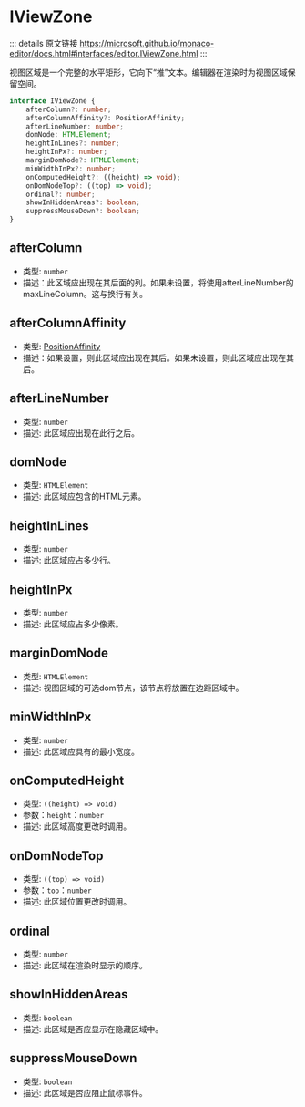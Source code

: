 # IViewZone

<backTop />
        
::: details 原文链接
https://microsoft.github.io/monaco-editor/docs.html#interfaces/editor.IViewZone.html
:::

视图区域是一个完整的水平矩形，它向下“推”文本。编辑器在渲染时为视图区域保留空间。

```ts
interface IViewZone {
    afterColumn?: number;
    afterColumnAffinity?: PositionAffinity;
    afterLineNumber: number;
    domNode: HTMLElement;
    heightInLines?: number;
    heightInPx?: number;
    marginDomNode?: HTMLElement;
    minWidthInPx?: number;
    onComputedHeight?: ((height) => void);
    onDomNodeTop?: ((top) => void);
    ordinal?: number;
    showInHiddenAreas?: boolean;
    suppressMouseDown?: boolean;
}
```

## afterColumn
- 类型: `number`
- 描述：此区域应出现在其后面的列。如果未设置，将使用afterLineNumber的maxLineColumn。这与换行有关。
## afterColumnAffinity
- 类型: [PositionAffinity](/api/editor/PositionAffinity.md)
- 描述：如果设置，则此区域应出现在其后。如果未设置，则此区域应出现在其后。
## afterLineNumber
- 类型: `number`
- 描述: 此区域应出现在此行之后。
## domNode
- 类型: `HTMLElement`
- 描述: 此区域应包含的HTML元素。
## heightInLines
- 类型: `number`
- 描述: 此区域应占多少行。
## heightInPx
- 类型: `number`
- 描述: 此区域应占多少像素。
## marginDomNode
- 类型: `HTMLElement`
- 描述: 视图区域的可选dom节点，该节点将放置在边距区域中。
## minWidthInPx
- 类型: `number`
- 描述: 此区域应具有的最小宽度。
## onComputedHeight
- 类型: `((height) => void)`
- 参数：`height`：`number`
- 描述: 此区域高度更改时调用。
## onDomNodeTop
- 类型: `((top) => void)`
- 参数：`top`：`number`
- 描述: 此区域位置更改时调用。
## ordinal
- 类型: `number`
- 描述: 此区域在渲染时显示的顺序。
## showInHiddenAreas
- 类型: `boolean`
- 描述: 此区域是否应显示在隐藏区域中。
## suppressMouseDown
- 类型: `boolean`
- 描述: 此区域是否应阻止鼠标事件。